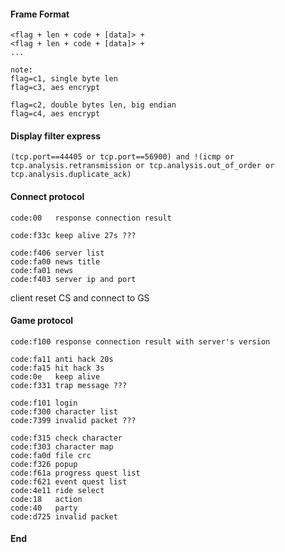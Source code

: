 #### Frame Format
```
<flag + len + code + [data]> +
<flag + len + code + [data]> +
...

note:
flag=c1, single byte len
flag=c3, aes encrypt

flag=c2, double bytes len, big endian
flag=c4, aes encrypt
```

#### Display filter express
```
(tcp.port==44405 or tcp.port==56900) and !(icmp or tcp.analysis.retransmission or tcp.analysis.out_of_order or tcp.analysis.duplicate_ack)
```

#### Connect protocol
```
code:00   response connection result

code:f33c keep alive 27s ???

code:f406 server list
code:fa00 news title
code:fa01 news
code:f403 server ip and port
```

client reset CS and connect to GS

#### Game protocol
```
code:f100 response connection result with server's version

code:fa11 anti hack 20s
code:fa15 hit hack 3s
code:0e   keep alive
code:f331 trap message ???

code:f101 login
code:f300 character list
code:7399 invalid packet ???

code:f315 check character
code:f303 character map
code:fa0d file crc
code:f326 popup
code:f61a progress quest list
code:f621 event quest list
code:4e11 ride select
code:18   action
code:40   party
code:d725 invalid packet
```

#### End